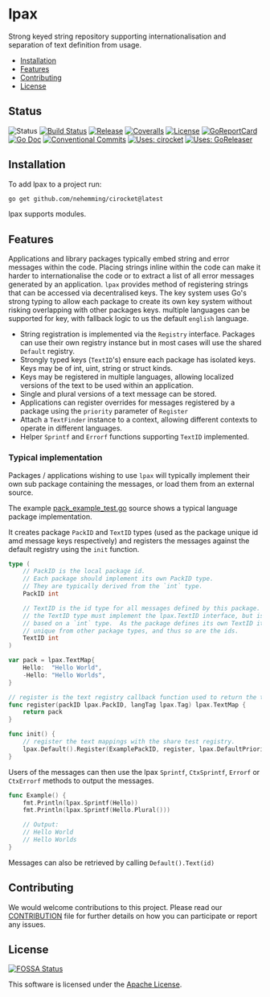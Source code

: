 # lpax

Strong keyed string repository supporting internationalisation and separation of text definition from usage.

 * [Installation](#install) 
 * [Features](#features)
 * [Contributing](#contrib)
 * [License](#license)

## Status

![Status](https://img.shields.io/badge/Status-ALPHA-red?style=for-the-badge)
[![Build Status](https://img.shields.io/circleci/build/gh/nehemming/lpax/master?style=for-the-badge)](https://github.com/nehemming/lpax) 
[![Release](https://img.shields.io/github/v/release/nehemming/lpax.svg?style=for-the-badge)](https://github.com/nehemming/lpax/releases/latest)
[![Coveralls](https://img.shields.io/coveralls/github/nehemming/lpax?style=for-the-badge)](https://coveralls.io/github/nehemming/lpax)
[![License](https://img.shields.io/badge/License-Apache%202.0-blue.svg?style=for-the-badge)](#license)
[![GoReportCard](https://goreportcard.com/badge/github.com/nehemming/lpax?test=0&style=for-the-badge)](https://goreportcard.com/report/github.com/nehemming/lpax)
[![Go Doc](https://img.shields.io/badge/godoc-reference-blue.svg?style=for-the-badge)](http://godoc.org/github.com/nehemming/cirocket)
[![Conventional Commits](https://img.shields.io/badge/Conventional%20Commits-1.0.0-yellow.svg?style=for-the-badge)](https://conventionalcommits.org)
[![Uses: cirocket](https://img.shields.io/badge/Uses-cirocket-orange?style=for-the-badge)](https://github.com/nehemming/cirocket)
[![Uses: GoReleaser](https://img.shields.io/badge/uses-goreleaser-green.svg?style=for-the-badge)](https://github.com/goreleaser)

## <a name="install">Installation

To add lpax to a project run:

```sh
go get github.com/nehemming/cirocket@latest
```

lpax supports modules.

## <a name="features"></a>Features

Applications and library packages typically embed string and error messages within the code.  Placing strings inline within the code can make it harder to internationalise the code or to extract a list of all error messages generated by an application.  `lpax` provides method of registering strings that can be accessed via decentralised keys.  The key system uses Go's strong typing to allow each package to create its own key system without risking overlapping with other packages keys.  multiple languages can be supported for key, with fallback logic to us the default `english` language.

 * String registration is implemented via the `Registry` interface.  Packages can use their own registry instance but in most cases will use the shared `Default` registry.
 * Strongly typed keys (`TextID`'s) ensure each package has isolated keys.  Keys may be of int, uint, string or struct kinds.
 * Keys may be registered in multiple languages, allowing localized versions of the text to be used within an application.
 * Single and plural versions of a text message can be stored.
 * Applications can register overrides for messages registered by a package using the `priority` parameter of `Register`
 * Attach a `TextFinder` instance to a context, allowing different contexts to operate in different languages.
 * Helper `Sprintf` and `Errorf` functions supporting `TextID` implemented.

### Typical implementation

Packages / applications wishing to use `lpax` will typically implement their own sub package containing the messages, or load them from an external source.

The example [pack_example_test.go](https://github.com/nehemming/lpax/blob/master/pack_example_test.go) source shows a typical language package implementation.

It creates package `PackID` and `TextID` types (used as the package unique id amd message keys respectively) and registers the messages against the default registry using the `init` function.

```go
type (
	// PackID is the local package id.
	// Each package should implement its own PackID type.
	// They are typically derived from the `int` type.
	PackID int

	// TextID is the id type for all messages defined by this package.
	// the TextID type must implement the lpax.TextID interface, but is typically
	// based on a `int` type.  As the package defines its own TextID it is
	// unique from other package types, and thus so are the ids.
	TextID int
)
```

```go
var pack = lpax.TextMap{
	Hello:  "Hello World",
	-Hello: "Hello Worlds",
}

// register is the text registry callback function used to return the text mappings.
func register(packID lpax.PackID, langTag lpax.Tag) lpax.TextMap {
	return pack
}

func init() {
	// register the text mappings with the share test registry.
	lpax.Default().Register(ExamplePackID, register, lpax.DefaultPriority, language.English)
}
```

Users of the messages can then use the lpax `Sprintf`, `CtxSprintf`, `Errorf` or `CtxErrorf` methods to output the messages. 

```go
func Example() {
	fmt.Println(lpax.Sprintf(Hello))
	fmt.Println(lpax.Sprintf(Hello.Plural()))

	// Output:
	// Hello World
	// Hello Worlds
}

```

Messages can also be retrieved by calling `Default().Text(id)`

## <a name="contrib"></a>Contributing

We would welcome contributions to this project.  Please read our [CONTRIBUTION](https://github.com/nehemming/lpax/blob/master/CONTRIBUTING.md) file for further details on how you can participate or report any issues.

## <a name="license"></a>License

[![FOSSA Status](https://app.fossa.com/api/projects/custom%2B26823%2Fgit%40github.com%3Anehemming%2Flpax.git.svg?type=small)](https://app.fossa.com/projects/custom%2B26823%2Fgit%40github.com%3Anehemming%2Flpax.git?ref=badge_small)

This software is licensed under the [Apache License](https://github.com/nehemming/lpax/blob/master/LICENSE). 